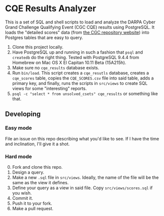 # CQE Results Analyzer

This is a set of SQL and shell scripts to load and analyze the DARPA Cyber
Grand Challenge Qualifying Event (CGC CQE) results using PostgreSQL. It loads
the "detailed scores" data (from [the CGC repository website][cqe_results])
into Postgres tables that are easy to query.

[cqe_results]: http://repo.cybergrandchallenge.com/cqe_results/

1. Clone this project locally.
2. Have PostgreSQL up and running in such a fashion that `psql` and `createdb`
   do the right thing. Tested with PostgreSQL 9.4.4 from Homebrew on Mac OS X El
   Capitan 10.11 Beta (15A215h).
3. Make sure no `cqe_results` database exists.
4. Run `bin/load`. This script creates a `cqe_resutls` database, creates a
   `cqe_scores` table, copies the `CQE_SCORES.csv` file into said table, adds a
   primary key, and finally, runs the scripts in `src/views` to create SQL
   views for some "interesting" reports.
5. `psql -c "select * from unsolved_csets" cqe_results` or something like that.

## Developing

### Easy mode

File an issue on this repo describing what you'd like to see. If I have the
time and inclination, I'll give it a shot.

### Hard mode

0. Fork and clone this repo.
1. Design a query.
2. Make a new `.sql` file in `src/views`. Ideally, the name of the file will be
   the same as the view it defines.
3. Define your query as a view in said file. Copy `src/views/scores.sql` if
   you wish.
4. Commit it.
5. Push it to your fork.
6. Make a pull request.
